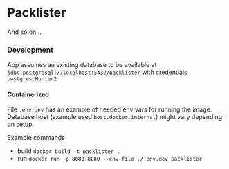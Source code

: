 # Packlister

And so on...

### Development

App assumes an existing database to be available at `jdbc:postgresql://localhost:5432/packlister` with credentials `postgres:Hunter2`

#### Containerized

File `.env.dev` has an example of needed env vars for running the image. Database host (example used `host.docker.internal`) might vary depending on setup.

Example commands
* build `docker build -t packlister .`
* run `docker run -p 8080:8080 --env-file ./.env.dev packlister`
